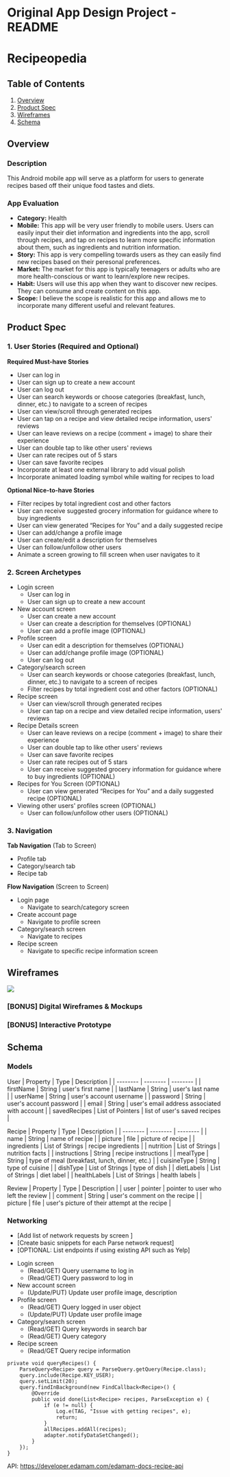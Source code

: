 Original App Design Project - README
===

# Recipeopedia

## Table of Contents
1. [Overview](#Overview)
1. [Product Spec](#Product-Spec)
1. [Wireframes](#Wireframes)
2. [Schema](#Schema)

## Overview
### Description
This Android mobile app will serve as a platform for users to generate recipes based off their unique food tastes and diets.

### App Evaluation
- **Category:** Health
- **Mobile:** This app will be very user friendly to mobile users. Users can easily input their diet information and ingredients into the app, scroll through recipes, and tap on recipes to learn more specific information about them, such as ingredients and nutrition information. 
- **Story:** This app is very compelling towards users as they can easily find new recipes based on their peresonal preferences. 
- **Market:** The market for this app is typically teenagers or adults who are more health-conscious or want to learn/explore new recipes. 
- **Habit:** Users will use this app when they want to discover new recipes. They can consume and create content on this app.
- **Scope:** I believe the scope is realistic for this app and allows me to incorporate many different useful and relevant features.

## Product Spec

### 1. User Stories (Required and Optional)

**Required Must-have Stories**

* User can log in
* User can sign up to create a new account
* User can log out
* User can search keywords or choose categories (breakfast, lunch, dinner, etc.) to navigate to a screen of recipes
* User can view/scroll through generated recipes
* User can tap on a recipe and view detailed recipe information, users' reviews
* User can leave reviews on a recipe (comment + image) to share their experience
* User can double tap to like other users' reviews
* User can rate recipes out of 5 stars
* User can save favorite recipes
* Incorporate at least one external library to add visual polish
* Incorporate animated loading symbol while waiting for recipes to load

**Optional Nice-to-have Stories**

* Filter recipes by total ingredient cost and other factors
* User can receive suggested grocery information for guidance where to buy ingredients
* User can view generated “Recipes for You” and a daily suggested recipe
* User can add/change a profile image
* User can create/edit a description for themselves
* User can follow/unfollow other users
* Animate a screen growing to fill screen when user navigates to it

### 2. Screen Archetypes

* Login screen 
   * User can log in
   * User can sign up to create a new account
* New account screen
    * User can create a new account
    * User can create a description for themselves (OPTIONAL)
    * User can add a profile image (OPTIONAL)
* Profile screen
   * User can edit a description for themselves (OPTIONAL)
   * User can add/change profile image (OPTIONAL)
   * User can log out
* Category/search screen
    * User can search keywords or choose categories (breakfast, lunch, dinner, etc.) to navigate to a screen of recipes
    * Filter recipes by total ingredient cost and other factors (OPTIONAL)
* Recipe screen
    * User can view/scroll through generated recipes
    * User can tap on a recipe and view detailed recipe information, users' reviews    
* Recipe Details screen
    * User can leave reviews on a recipe (comment + image) to share their experience
    * User can double tap to like other users' reviews
    * User can save favorite recipes
    * User can rate recipes out of 5 stars
    * User can receive suggested grocery information for guidance where to buy ingredients (OPTIONAL)
* Recipes for You Screen (OPTIONAL)
    * User can view generated “Recipes for You” and a daily suggested recipe (OPTIONAL)
* Viewing other users' profiles screen (OPTIONAL)
    * User can follow/unfollow other users (OPTIONAL)

### 3. Navigation

**Tab Navigation** (Tab to Screen)

* Profile tab
* Category/search tab
* Recipe tab

**Flow Navigation** (Screen to Screen)
* Login page
    * Navigate to search/category screen
* Create account page
    * Navigate to profile screen
* Category/search screen
   * Navigate to recipes
* Recipe screen
    * Navigate to specific recipe information screen


## Wireframes
![](https://i.imgur.com/QRDCuVO.jpg)


### [BONUS] Digital Wireframes & Mockups

### [BONUS] Interactive Prototype

## Schema 
### Models
User
| Property | Type | Description |
| -------- | -------- | -------- |
| firstName | String | user's first name |
| lastName | String | user's last name |
| userName | String | user's account username |
| password | String | user's account password |
| email | String | user's email address associated with account |
| savedRecipes | List of Pointers | list of user's saved recipes |

Recipe
| Property | Type | Description |
| -------- | -------- | -------- |
| name | String | name of recipe |
| picture | file | picture of recipe |
| ingredients | List of Strings | recipe ingredients |
| nutrition | List of Strings | nutrition facts |
| instructions | String | recipe instructions |
| mealType | String | type of meal (breakfast, lunch, dinner, etc.) |
| cuisineType | String | type of cuisine | 
| dishType | List of Strings | type of dish | 
| dietLabels | List of Strings | diet label | 
| healthLabels | List of Strings | health labels |

Review
| Property | Type | Description |
| user | pointer | pointer to user who left the review |
| comment | String | user's comment on the recipe |
| picture | file | user's picture of their attempt at the recipe |


### Networking
- [Add list of network requests by screen ]
- [Create basic snippets for each Parse network request]
- [OPTIONAL: List endpoints if using existing API such as Yelp]

* Login screen 
   * (Read/GET) Query username to log in
   * (Read/GET) Query password to log in
* New account screen
   * (Update/PUT) Update user profile image, description
* Profile screen
   * (Read/GET) Query logged in user object
   * (Update/PUT) Update user profile image
* Category/search screen
    * (Read/GET) Query keywords in search bar
    * (Read/GET) Query category
* Recipe screen
    * (Read/GET Query recipe information

```
private void queryRecipes() {
    ParseQuery<Recipe> query = ParseQuery.getQuery(Recipe.class);
    query.include(Recipe.KEY_USER);
    query.setLimit(20);
    query.findInBackground(new FindCallback<Recipe>() {
        @Override
        public void done(List<Recipe> recipes, ParseException e) {
            if (e != null) {
                Log.e(TAG, "Issue with getting recipes", e);
                return;
            }
            allRecipes.addAll(recipes);
            adapter.notifyDataSetChanged();
        }
    });
}
```


API: https://developer.edamam.com/edamam-docs-recipe-api
